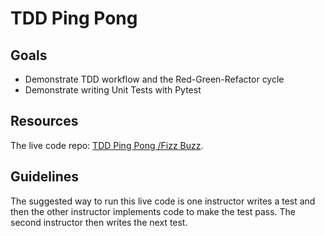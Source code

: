 # TDD Ping Pong

## Goals
- Demonstrate TDD workflow and the Red-Green-Refactor cycle
- Demonstrate writing Unit Tests with Pytest

## Resources
The live code repo: [TDD Ping Pong /Fizz Buzz](https://github.com/AdaGold/tdd-ping-pong).

## Guidelines
The suggested way to run this live code is one instructor writes a test and then the other instructor implements code to make the test pass. The second instructor then writes the next test.
